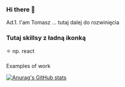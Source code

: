### Hi there 👋

Ad.1. I'am Tomasz ... tutaj dalej do rozwinięcia 

### Tutaj skillsy z ładną ikonką 

⚛️ np. react 

###

Examples of work 

[![Anurag's GitHub stats](https://github-readme-stats.vercel.app/api?username=grivel17)](https://github.com/anuraghazra/github-readme-stats)



<!--
**grivel17/grivel17** is a ✨ _special_ ✨ repository because its `README.md` (this file) appears on your GitHub profile.

Here are some ideas to get you started:

- 🔭 I’m currently working on ...
- 🌱 I’m currently learning ...
- 👯 I’m looking to collaborate on ...
- 🤔 I’m looking for help with ...
- 💬 Ask me about ...
- 📫 How to reach me: ...
- 😄 Pronouns: ...
- ⚡ Fun fact: ...
-->
